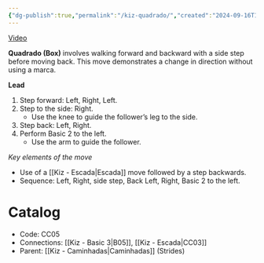 ```yaml
---
{"dg-publish":true,"permalink":"/kiz-quadrado/","created":"2024-09-16T14:58:58.805-04:00","updated":"2024-11-19T12:56:16.736-05:00"}
---
```



[Video](https://youtu.be/A-U6t7W2fuA)

**Quadrado (Box)** involves walking forward and backward with a side step before moving back. This move demonstrates a change in direction without using a marca.

**Lead**
1. Step forward: Left, Right, Left.
2. Step to the side: Right.
   - Use the knee to guide the follower’s leg to the side.
3. Step back: Left, Right.
4. Perform Basic 2 to the left.
   - Use the arm to guide the follower.

*Key elements of the move*
- Use of a [[Kiz - Escada\|Escada]] move followed by a step backwards.
- Sequence: Left, Right, side step, Back Left, Right, Basic 2 to the left.

# Catalog

- Code: CC05
- Connections: [[Kiz - Basic 3\|B05]], [[Kiz - Escada\|CC03]]
- Parent: [[Kiz - Caminhadas\|Caminhadas]] (Strides)
